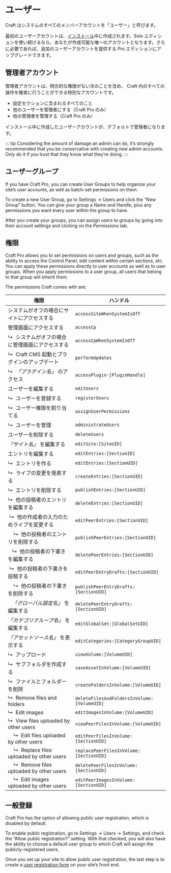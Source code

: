 # ユーザー

Craft はシステムのすべてのメンバーアカウントを「ユーザー」と呼びます。

最初のユーザーアカウントは、[インストール](installation.md)中に作成されます。Solo エディションを使い続けるなら、あなたが作成可能な唯一のアカウントとなります。さらに必要であれば、追加のユーザーアカウントを提供する Pro エディションにアップグレードできます。

## 管理者アカウント

管理者アカウントは、明示的な権限がない次のことを含め、 Craft 内のすべての操作を確実に行うことができる特別なアカウントです。

* 設定セクションに含まれるすべてのこと
* 他のユーザーを管理者にする（Craft Pro のみ）
* 他の管理者を管理する（Craft Pro のみ）

インストール中に作成したユーザーアカウントが、デフォルトで管理者になります。

::: tip
Considering the amount of damage an admin can do, it’s strongly recommended that you be conservative with creating new admin accounts. Only do it if you trust that they know what they’re doing.
:::

## ユーザーグループ

If you have Craft Pro, you can create User Groups to help organize your site’s user accounts, as well as batch-set permissions on them.

To create a new User Group, go to Settings → Users and click the “New Group” button. You can give your group a Name and Handle, plus any permissions you want every user within the group to have.

After you create your groups, you can assign users to groups by going into their account settings and clicking on the Permissions tab.

## 権限

Craft Pro allows you to set permissions on users and groups, such as the ability to access the Control Panel, edit content within certain sections, etc. You can apply these permissions directly to user accounts as well as to user groups. When you apply permissions to a user group, all users that belong to that group will inherit them.

The permissions Craft comes with are:

| 権限                                                               | ハンドル                                        |
| ---------------------------------------------------------------- | ------------------------------------------- |
| システムがオフの場合にサイトにアクセスする                                            | `accessSiteWhenSystemIsOff`                 |
| 管理画面にアクセスする                                                      | `accessCp`                                  |
| ↳&nbsp; システムがオフの場合に管理画面にアクセスする                                   | `accessCpWhenSystemIsOff`                   |
| ↳&nbsp; Craft CMS 起動とプラグインのアップデート                                | `performUpdates`                            |
| ↳&nbsp; _「プラグイン名」_ のアクセス                                         | `accessPlugin-[PluginHandle]`               |
| ユーザーを編集する                                                        | `editUsers`                                 |
| ↳&nbsp; ユーザーを登録する                                                | `registerUsers`                             |
| ↳&nbsp; ユーザー権限を割り当てる                                             | `assignUserPermissions`                     |
| ↳&nbsp; ユーザーを管理                                                  | `administrateUsers`                         |
| ユーザーを削除する                                                        | `deleteUsers`                               |
| _「サイト名」_ を編集する                                                   | `editSite:[SiteUID]`                        |
| エントリを編集する                                                        | `editEntries:[SectionID]`                   |
| ↳&nbsp; エントリを作る                                                  | `editEntries:[SectionUID]`                  |
| ↳&nbsp; ライブの変更を発表する                                              | `createEntries:[SectionUID]`                |
| ↳&nbsp; エントリを削除する                                                | `publishEntries:[SectionUID]`               |
| ↳&nbsp; 他の投稿者のエントリを編集する                                          | `deleteEntries:[SectionUID]`                |
|  ↳&nbsp; 他の作成者の入力のためライブを変更する                                     | `editPeerEntries:[SectionUID]`              |
| &nbsp;&nbsp;&nbsp; ↳&nbsp; 他の投稿者のエントリを削除する                       | `publishPeerEntries:[SectionUID]`           |
| &nbsp;&nbsp;&nbsp;↳&nbsp; 他の投稿者の下書きを編集する                         | `deletePeerEntries:[SectionUID]`            |
|  ↳&nbsp; 他の投稿者の下書きを投稿する                                          | `editPeerEntryDrafts:[SectionUID]`          |
| &nbsp;&nbsp;&nbsp; ↳&nbsp; 他の投稿者の下書きを削除する                        | `publishPeerEntryDrafts:[SectionUID]`       |
| &nbsp;&nbsp;&nbsp;_「グローバル設定名」_ を編集する                             | `deletePeerEntryDrafts:[SectionUID]`        |
| _「カテゴリグループ名」_ を編集する                                              | `editGlobalSet:[GlobalSetUID]`              |
| _「アセットソース名」_ を表示する                                               | `editCategories:[CategoryGroupUID]`         |
| ↳&nbsp; アップロード                                                   | `viewVolume:[VolumeUID]`                    |
| ↳&nbsp; サブフォルダを作成する                                              | `saveAssetInVolume:[VolumeUID]`             |
| ↳&nbsp; ファイルとフォルダーを削除                                            | `createFoldersInVolume:[VolumeUID]`         |
| ↳&nbsp; Remove files and folders                                 | `deleteFilesAndFoldersInVolume:[VolumeUID]` |
| ↳&nbsp; Edit images                                              | `editImagesInVolume:[VolumeUID]`            |
| ↳&nbsp; View files uploaded by other users                       | `viewPeerFilesInVolume:[VolumeUID]`         |
| &nbsp;&nbsp;&nbsp; ↳&nbsp; Edit files uploaded by other users    | `editPeerFilesInVolume:[SectionUID]`        |
| &nbsp;&nbsp;&nbsp; ↳&nbsp; Replace files uploaded by other users | `replacePeerFilesInVolume:[SectionUID]`     |
| &nbsp;&nbsp;&nbsp; ↳&nbsp; Remove files uploaded by other users  | `deletePeerFilesInVolume:[SectionUID]`      |
| &nbsp;&nbsp;&nbsp; ↳&nbsp; Edit images uploaded by other users   | `editPeerImagesInVolume:[SectionUID]`       |

## 一般登録

Craft Pro has the option of allowing public user registration, which is disabled by default.

To enable public registration, go to Settings → Users → Settings, and check the “Allow public registration?” setting. With that checked, you will also have the ability to choose a default user group to which Craft will assign the publicly-registered users.

Once you set up your site to allow public user registration, the last step is to create a [user registration form](dev/examples/user-registration-form.md) on your site’s front end.
